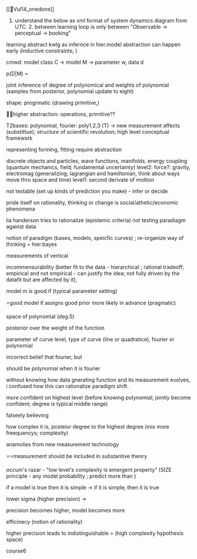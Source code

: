 
[[📜Vul14_onedone]]
1. understand the below as xml format of system dynamics diagram from UTC. 2. between learning loop is only between "Observable → perceptual → booking"

learning abstract kwlg as infernce in hier.model
abstraction can happen early (inductive constraints; )

cmwd: model class C -> model M -> parameter w, data d

p(D|M) = 

joint inference of degree of polynomical and weights of polynomial (samples from posterior, polynomial update to eight)

shape: progrmatic (drawing primitive,)

🙋‍♀️higher abstraction: operations, primitive??

T2bases: polynomial, fourier: poly1,2,3 (T) -> new measurement affects (substittue); structure of scientific revolution; high level conceptual framework

representing forming, fitting require abstraction 

discrete objects and particles, wave functions, manifolds, energy coupling (quantum mechanics, field; fundamental uncertainty)
level2: force?: gravity, electromag (generalizing; lagrangian and hamiltonian, think about ways move thru space and time)
level1: second derivate of moition

not testable (set up kinds of prediction you make) - infer or decide 

pride itself on rationality, thinking or change is social/athetic/economic phenomena

lia handerson tries to rationalize (epistemic criteria) not testing paradiagm against data

notion of paradigm (bases, models, speicfic curves) ; re-organize way of thinking = hier.bayes

measurements of vertical

incommensurability (better fit to the data - hierarchical ; rational tradeoff; empirical and not empirical - can justify the idea; not fully driven by the datafit but are affected by it), 

model m is good if (typical parameter setting)

⭐️good model if assigns good prior more likely in advance (pragmatic)

space of polynomial (deg.5)

posterior over the weight of the function

parameter of curve level, type of curve (line or quadratice), fourier or polynomial

incorrect belief that fourier, but 

should be polynomial when it is fourier

without knowing how data gnerating function and its measurement evolves, i confused how this can rationalize paradigm shift. 

more confident on highest level (before knowing polynomial; jointly become confident; degree is typical middle range)  

falseely believing 

how complex it is, posteior degree to the highest degree (mix more freequencys; complexity)

anamolies from new measurement technology

⭐️⭐️measurement should be included in substantive theory

occum's razar - "low level's complexity is emergent property" (SIZE principle - any model probability ; predict more than )

if a model is true then it is simple -> if it is simple, then it is true

lower sigma (higher precision) -> 

precision becomes higher, model becomes more 

efficinecy (notion of rationality)

higher precision leads to indistinguishable = (high complexity hypothesis space)

course6

